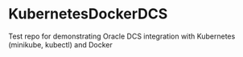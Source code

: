 # KubernetesDockerDCS
Test repo for demonstrating Oracle DCS integration with Kubernetes (minikube, kubectl) and Docker
